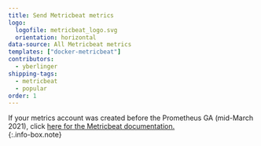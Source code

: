 ```yaml
---
title: Send Metricbeat metrics
logo:
  logofile: metricbeat_logo.svg
  orientation: horizontal
data-source: All Metricbeat metrics
templates: ["docker-metricbeat"]
contributors:
  - yberlinger
shipping-tags:
  - metricbeat
  - popular
order: 1
---
```


<!-- info-box-start:info -->
If your metrics account was created before the Prometheus GA (mid-March 2021), click [here for the Metricbeat documentation.](https://docs.logz.io/shipping/#metrics-sources)     
{:.info-box.note}
<!-- info-box-end --> 